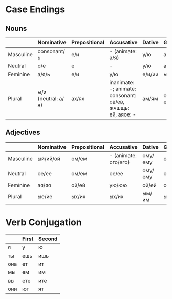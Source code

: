 # Case Endings


## Nouns

|  | Nominative | Prepositional | Accusative | Dative | Genetive |
| --- | --- | --- | --- | --- | --- |
| Masculine | consonant/ь | е/и | - (animate: а/я) | у/ю | а/я |
| Neutral    | о/е | е | - | у/ю | а/я |
| Feminine  | а/я/ь | е/и | у/ю | е/и/ии | ы/и |
| Plural    | ы/и (neutral: а/я) | ах/ях | inanimate: -; animate: consonant: ов/ев, жчшщь: ей, аяое: - | ам/ям | ов/ев/-/ей |


## Adjectives

|  | Nominative | Prepositional | Accusative | Dative | Genetive |
| --- | --- | --- | --- | --- | --- |
| Masculine | ый/ий/ой | ом/ем | - (animate: ого/его) | ому/ему | ого/его |
| Neutral    | ое/ее | ом/ем | ое/ее | ому/ему | ого/его |
| Feminine  | ая/яя | ой/ей | ую/юю | ой/ей | ой/ей |
| Plural    | ые/ие | ых/их | ых/их | ым/им | ых/их |


# Verb Conjugation

|  | First | Second |
| --- | --- | --- |
| я   | у   | ю   |
| ты  | ешь | ишь |
| она | ет  | ит  |
| мы  | ем  | им  |
| вы  | ете | ите |
| они | ют  | ят  |
